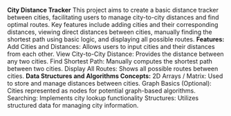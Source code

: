 **City Distance Tracker**
This project aims to create a basic distance tracker between cities, facilitating users to manage city-to-city distances and find optimal routes. Key features include adding cities and their corresponding distances, viewing direct distances between cities, manually finding the shortest path using basic logic, and displaying all possible routes.
**Features:**
Add Cities and Distances: Allows users to input cities and their distances from each other.
View City-to-City Distance: Provides the distance between any two cities.
Find Shortest Path: Manually computes the shortest path between two cities.
Display All Routes: Shows all possible routes between cities.
**Data Structures and Algorithms Concepts:**
2D Arrays / Matrix: Used to store and manage distances between cities.
Graph Basics (Optional): Cities represented as nodes for potential graph-based algorithms.
Searching: Implements city lookup functionality
Structures: Utilizes structured data for managing city information.

